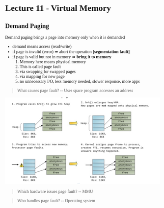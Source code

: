 <font face = "Times New Roman">

# Lecture 11 - Virtual Memory

## Demand Paging

Demand paging brings a page into memory only when it is demanded

* demand means access (read/write)
* if page is invalid (error) ➠ abort the operation **[segmentation fault]**
* if page is valid but not in memory ➠ **bring it to memory**
  1. Memory here means physical memory
  2. This is called page fault
  3. via swapping for swapped pages
  4. via mapping for new page
  5. no unnecessary I/O, less memory needed, slower response, more apps

> What causes page fault? -- User space program accesses an address

![1](1.png)

> Which hardware issues page fault? -- MMU


> Who handles page fault? -- Operating system


</font>